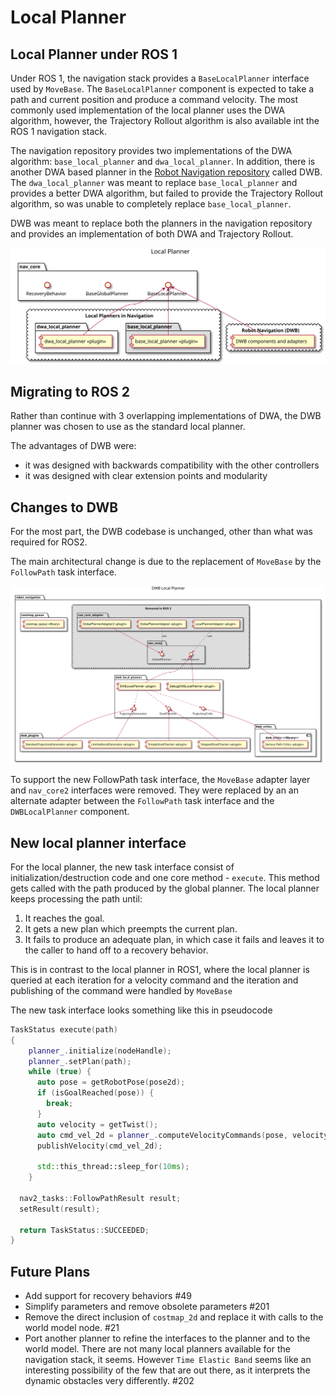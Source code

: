 # Local Planner

## Local Planner under ROS 1

Under ROS 1, the navigation stack provides a `BaseLocalPlanner` interface
used by `MoveBase`. The `BaseLocalPlanner` component is expected to take a path and current position and produce a command velocity. The most commonly used implementation of the local planner uses the DWA algorithm, however, the Trajectory Rollout algorithm is also available int the ROS 1 navigation stack.

The navigation repository provides two implementations of the DWA algorithm: `base_local_planner` and `dwa_local_planner`. In addition, there is another DWA based planner in the [Robot Navigation repository](https://github.com/locusrobotics/robot_navigation) called DWB. The `dwa_local_planner` was meant to replace `base_local_planner` and provides a better DWA algorithm, but failed to
provide the Trajectory Rollout algorithm, so was unable to completely replace
`base_local_planner`.

DWB was meant to replace both the planners in the navigation repository and provides
an implementation of both DWA and Trajectory Rollout.

![Local Planner Structure](./images/LocalPlanner.svg "Local planner structure under ROS 1")

## Migrating to ROS 2

Rather than continue with 3 overlapping implementations of DWA, the DWB planner
was chosen to use as the standard local planner.

The advantages of DWB were:
* it was designed with backwards compatibility with the other controllers
* it was designed with clear extension points and modularity

## Changes to DWB

For the most part, the DWB codebase is unchanged, other than what was required for ROS2.

The main architectural change is due to the replacement of `MoveBase` by the `FollowPath` task interface.

![ROS 1 DWB Structure](./images/DWB_Structure_Simplified.svg "ROS 1 DWB Structure")

To support the new FollowPath task interface, the `MoveBase` adapter layer and `nav_core2` interfaces were removed. They were replaced by an an alternate adapter between
the `FollowPath` task interface and the `DWBLocalPlanner` component.

## New local planner interface

For the local planner, the new task interface consist of
initialization/destruction code and one core method - `execute`. This method
gets called with the path produced by the global planner. The local planner
keeps processing the path until:
1. It reaches the goal.
2. It gets a new plan which preempts the current plan.
3. It fails to produce an adequate plan, in which case it fails and leaves it to the caller to hand off to a recovery behavior.

This is in contrast to the local planner in ROS1, where the local planner is
queried at each iteration for a velocity command and the iteration and
publishing of the command were handled by `MoveBase`

The new task interface looks something like this in pseudocode
```c++
TaskStatus execute(path)
{
    planner_.initialize(nodeHandle);
    planner_.setPlan(path);
    while (true) {
      auto pose = getRobotPose(pose2d);
      if (isGoalReached(pose)) {
        break;
      }
      auto velocity = getTwist();
      auto cmd_vel_2d = planner_.computeVelocityCommands(pose, velocity);
      publishVelocity(cmd_vel_2d);

      std::this_thread::sleep_for(10ms);
    }

  nav2_tasks::FollowPathResult result;
  setResult(result);

  return TaskStatus::SUCCEEDED;
}

```
## Future Plans

* Add support for recovery behaviors #49
* Simplify parameters and remove obsolete parameters #201
* Remove the direct inclusion of `costmap_2d` and replace it with calls to the world model node. #21
* Port another planner to refine the interfaces to the planner and to the world model. There are not many local planners available for the navigation stack, it seems. However `Time Elastic Band` seems like an interesting possibility of the few that are out there, as it interprets the dynamic obstacles very differently. #202
